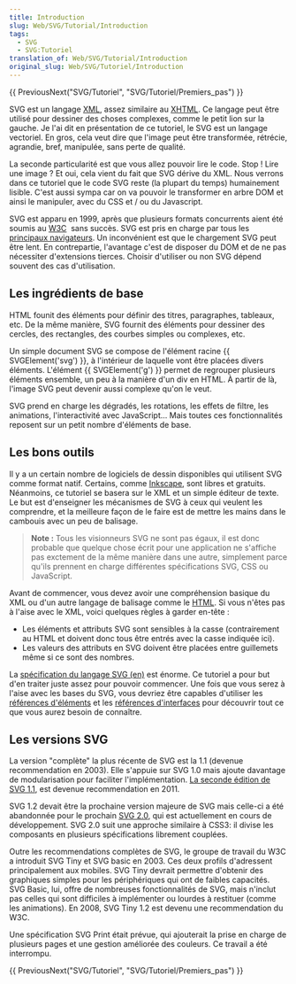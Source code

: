 ```yaml
---
title: Introduction
slug: Web/SVG/Tutorial/Introduction
tags:
  - SVG
  - SVG:Tutoriel
translation_of: Web/SVG/Tutorial/Introduction
original_slug: Web/SVG/Tutoriel/Introduction
---
```

{{ PreviousNext("SVG/Tutoriel", "SVG/Tutoriel/Premiers_pas") }}

SVG est un langage [XML](/fr/XML "XML"), assez similaire au [XHTML](/fr/XHTML "fr/XHTML"). Ce langage peut être utilisé pour dessiner des choses complexes, comme le petit lion sur la gauche. Je l'ai dit en présentation de ce tutoriel, le SVG est un langage vectoriel. En gros, cela veut dire que l'image peut être transformée, rétrécie, agrandie, bref, manipulée, sans perte de qualité.

La seconde particularité est que vous allez pouvoir lire le code. Stop ! Lire une image ? Et oui, cela vient du fait que SVG dérive du XML. Nous verrons dans ce tutoriel que le code SVG reste (la plupart du temps) humainement lisible. C'est aussi sympa car on va pouvoir le transformer en arbre DOM et ainsi le manipuler, avec du CSS et / ou du Javascript.

SVG est apparu en 1999, après que plusieurs formats concurrents aient été soumis au [W3C](http://www.w3.org "en-US/W3C")  sans succès. SVG est pris en charge par tous les [principaux navigateurs](https://caniuse.com/#search=svg). Un inconvénient est que le chargement SVG peut être lent. En contrepartie, l'avantage c'est de disposer du DOM et de ne pas nécessiter d'extensions tierces. Choisir d'utiliser ou non SVG dépend souvent des cas d'utilisation.

## Les ingrédients de base

HTML founit des éléments pour définir des titres, paragraphes, tableaux, etc. De la même manière, SVG fournit des éléments pour dessiner des cercles, des rectangles, des courbes simples ou complexes, etc.

Un simple document SVG se compose de l'élément racine {{ SVGElement('svg') }}, à l'intérieur de laquelle vont être placées divers éléments. L'élément {{ SVGElement('g') }} permet de regrouper plusieurs éléments ensemble, un peu à la manière d'un div en HTML. À partir de là, l'image SVG peut devenir aussi complexe qu'on le veut.

SVG prend en charge les dégradés, les rotations, les effets de filtre, les animations, l'interactivité avec JavaScript... Mais toutes ces fonctionnalités reposent sur un petit nombre d'éléments de base.

## Les bons outils

Il y a un certain nombre de logiciels de dessin disponibles qui utilisent SVG comme format natif. Certains, comme [Inkscape](http://www.inkscape.org/), sont libres et gratuits. Néanmoins, ce tutoriel se basera sur le XML et un simple éditeur de texte. Le but est d'enseigner les mécanismes de SVG à ceux qui veulent les comprendre, et la meilleure façon de le faire est de mettre les mains dans le cambouis avec un peu de balisage.

> **Note :** Tous les visionneurs SVG ne sont pas égaux, il est donc probable que quelque chose écrit pour une application ne s'affiche pas exctement de la même manière dans une autre, simplement parce qu'ils prennent en charge différentes spécifications SVG, CSS ou JavaScript.

Avant de commencer, vous devez avoir une compréhension basique du XML ou d'un autre langage de balisage comme le [HTML](/fr/HTML "fr/HTML"). Si vous n'êtes pas à l'aise avec le XML, voici quelques règles à garder en-tête :

- Les éléments et attributs SVG sont sensibles à la casse (contrairement au HTML et doivent donc tous être entrés avec la casse indiquée ici).
- Les valeurs des attributs en SVG doivent être placées entre guillemets même si ce sont des nombres.

La [spécification du langage SVG (en)](http://www.w3.org/Graphics/SVG/) est énorme. Ce tutoriel a pour but d'en traiter juste assez pour pouvoir commencer. Une fois que vous serez à l'aise avec les bases du SVG, vous devriez être capables d'utiliser les [références d'éléments](/fr/SVG/Référence_d'éléments "fr/SVG/Référence_d'éléments") et les [références d'interfaces](/fr/SVG/Référence_d'interfaces "fr/SVG/Référence_d'interfaces") pour découvrir tout ce que vous aurez besoin de connaître.

## Les versions SVG

La version "complète" la plus récente de SVG est la 1.1 (devenue recommendation en 2003). Elle s'appuie sur SVG 1.0 mais ajoute davantage de modularisation pour faciliter l'implémentation. [La seconde édition de SVG 1.1](http://www.w3.org/TR/SVG/), est devenue recommendation en 2011.

SVG 1.2 devait être la prochaine version majeure de SVG mais celle-ci a été abandonnée pour le prochain [SVG 2.0](http://www.w3.org/TR/SVG2/), qui est actuellement en cours de développement. SVG 2.0 suit une approche similaire à CSS3: il divise les composants en plusieurs spécifications librement couplées.

Outre les recommendations complètes de SVG, le groupe de travail du W3C a introduit SVG Tiny et SVG basic en 2003. Ces deux profils d'adressent principalement aux mobiles. SVG Tiny devrait permettre d'obtenir des graphiques simples pour les périphériques qui ont de faibles capacités. SVG Basic, lui, offre de nombreuses fonctionnalités de SVG, mais n'inclut pas celles qui sont difficiles à implémenter ou lourdes à restituer (comme les animations). En 2008, SVG Tiny 1.2 est devenu une recommendation du W3C.

Une spécification SVG Print était prévue, qui ajouterait la prise en charge de plusieurs pages et une gestion améliorée des couleurs. Ce travail a été interrompu.

{{ PreviousNext("SVG/Tutoriel", "SVG/Tutoriel/Premiers_pas") }}
